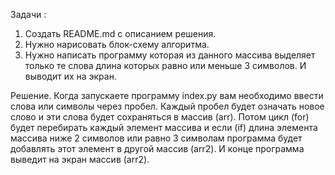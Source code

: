 Задачи :
1. Создать README.md с описанием решения.
2. Нужно нарисовать блок-схему алгоритма.
3. Нужно написать программу которая из данного массива выделяет только те слова длина которых равно или меньше 3 символов. И выводит их на экран.

Решение. 
Когда запускаете программу index.py вам необходимо ввести слова или символы через пробел. Каждый пробел будет означать новое слово и эти слова будет сохраняться в массив (arr). Потом цикл (for) будет перебирать каждый элемент массива и если (if) длина элемента массива ниже 2 символов или равно 3 символам программа будет добавлять этот элемент в другой массив (arr2). И конце программа выведит на экран массив (arr2). 